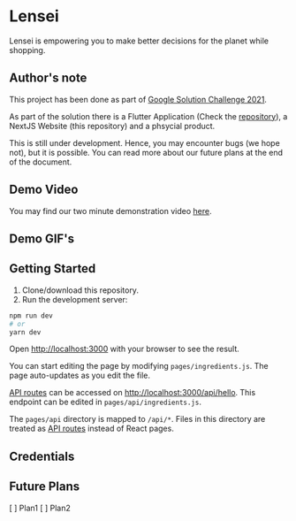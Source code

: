 # Lensei
Lensei is empowering you to make better decisions for the planet while shopping.

## Author's note
This project has been done as part of [Google Solution Challenge 2021](https://developers.google.com/community/dsc-solution-challenge).

As part of the solution there is a Flutter Application (Check the [repository](https://github.com/alestiago/google-solution-challenge)), a NextJS Website (this repository) and a phsycial product.

This is still under development. Hence, you may encounter bugs (we hope not), but it is possible. You can read more about our future plans at the end of the document.

## Demo Video
You may find our two minute demonstration video [here]().

## Demo GIF's
<p float="left">
<!-- TODO: Provide GIFS <img src="docs/assets/sign_up.gif" width="200">
<img src="docs/assets/suggestion.gif" width="200"> -->
</p>

## Getting Started

1. Clone/download this repository.
2. Run the development server:

```bash
npm run dev
# or
yarn dev
```

Open [http://localhost:3000](http://localhost:3000) with your browser to see the result.

You can start editing the page by modifying `pages/ingredients.js`. The page auto-updates as you edit the file.

[API routes](https://nextjs.org/docs/api-routes/introduction) can be accessed on [http://localhost:3000/api/hello](http://localhost:3000/api/hello). This endpoint can be edited in `pages/api/ingredients.js`.

The `pages/api` directory is mapped to `/api/*`. Files in this directory are treated as [API routes](https://nextjs.org/docs/api-routes/introduction) instead of React pages.

## Credentials

## Future Plans
[ ] Plan1
[ ] Plan2
